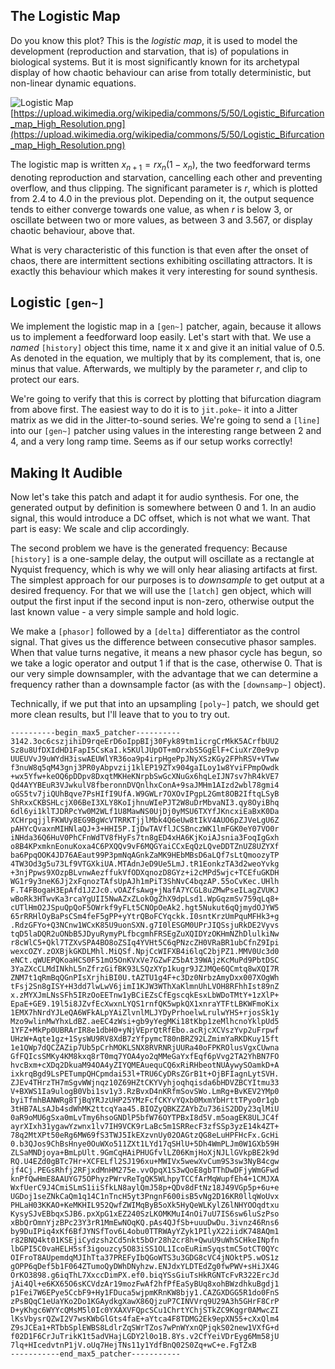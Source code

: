 ## The Logistic Map

Do you know this plot? This is the _logistic map_, it is used to model the development (reproduction and starvation, that is) of populations in biological systems. But it is most significantly known for its archetypal display of how chaotic behaviour can arise from totally deterministic, but non-linear dynamic equations.

![Logistic Map](https://upload.wikimedia.org/wikipedia/commons/5/50/Logistic_Bifurcation_map_High_Resolution.png)
[https://upload.wikimedia.org/wikipedia/commons/5/50/Logistic_Bifurcation_map_High_Resolution.png](https://upload.wikimedia.org/wikipedia/commons/5/50/Logistic_Bifurcation_map_High_Resolution.png)

The logistic map is written $x_{n+1} = rx_{n}(1-x_{n})$, the two feedforward terms denoting reproduction and starvation, cancelling each other and preventing overflow, and thus clipping. The significant parameter is $r$, which is plotted from 2.4 to 4.0 in the previous plot. Depending on it, the output sequence tends to either converge towards one value, as when $r$ is below 3, or oscillate between two or more values, as between 3 and 3.567, or display chaotic behaviour, above that.

What is very characteristic of this function is that even after the onset of chaos, there are intermittent sections exhibiting oscillating attractors. It is exactly this behaviour which makes it very interesting for sound synthesis.

## Logistic `[gen~]`

We implement the logistic map in a `[gen~]` patcher, again, because it allows us to implement a feedforward loop easily. Let's start with that. We use a _named_ `[history]` object this time, name it x and give it an initial value of 0.5. As denoted in the equation, we multiply that by its complement, that is, one minus that value. Afterwards, we multiply by the parameter $r$, and clip to protect our ears. 

We're going to verify that this is correct by plotting that bifurcation diagram from above first. The easiest way to do it is to `jit.poke~` it into a Jitter matrix as we did in the Jitter-to-sound series. We're going to send a `[line]` into our `[gen~]` patcher using values in the interesting range between 2 and 4, and a very long ramp time. Seems as if our setup works correctly!

## Making It Audible

Now let's take this patch and adapt it for audio synthesis. For one, the generated output by definition is somewhere between 0 and 1. In an audio signal, this would introduce a DC offset, which is not what we want. That part is easy: We scale and clip accordingly.

The second problem we have is the generated frequency: Because `[history]` is a one-sample delay, the output will oscillate as a rectangle at Nyquist frequency, which is why we will only hear aliasing artifacts at first. The simplest approach for our purposes is to _downsample_ to get output at a desired frequency. For that we will use the `[latch]` gen object, which will output the first input if the second input is non-zero, otherwise output the last known value - a very simple sample and hold logic.

We make a `[phasor]` followed by a `[delta]` differentiator as the control signal. That gives us the difference between consecutive phasor samples. When that value turns negative, it means a new phasor cycle has begun, so we take a logic operator and output 1 if that is the case, otherwise 0. That is our very simple downsampler, with the advantage that we can determine a frequency rather than a downsample factor (as with the `[downsamp~]` object).

Technically, if we put that into an upsampling `[poly~]` patch, we should get more clean results, but I'll leave that to you to try out.

```
----------begin_max5_patcher----------
3142.3oc6cszjihiD9rqeErD6oIppBIj30Fyk89tm1icrgCrMkK5ACrfbUU2
Sz8u8UfDXIdHD1FapI5CsKaI.k5KUlJUpOT+mOrxbS5GgElF+CiuXrZ0e9vp
UUEUVvJ9uWYdH3iswAEUWlYR36oa9p4irpHgePpJNyXSzKGy2FPhRSV+VTww
f3nuW8q5qM43gnj3PR0yAbpvzij1klEP19ZTx904gaILoy1w8YviFPmpOwdk
+wx5Yfw+keOQ6pDDpv8DxqtMKHeKNrpbSwGcXNuGx6hqLeIJN7sv7hR4kVE7
Qd4AYYBEuR3VJwkulV8fberonnDVQnlhxConA+9saJMHm1AIzd2wbl78gmi4
oGS5tv7jiQUhBqve7PsHIfI9UfA.W9GWLr7OXOvIPgpL2Gmt8OB2IftqLSyB
ShRxxCKBSHLcjX06BeI3XLY8KoIjhnuWIePJT2W8uDrMbvaNI3.qy8OyiBhq
6dl6yi1klTJDRPcYw0M2WLf1U8MawNS0UjDj0yMSU6TXYfJKncxiEaBxK0Da
XCHrpqjjlFKWUy8EG9BgWcVTRRKTjjlMbk4Q6eUw8tIkV4AUO6pZJVeLgU6Z
pAHYcQvaxnMIHNlaQJ+3+HHI5P.IjDwTAVflJCSBnczWK1lmFGK0eY07VO0r
iNHda36Q6HuV0PhCFnWdTV8fHyFs7tn8gED4xHA6KjKoiAJsnia3FoqIgGxh
o8B4KPxmknEonuKoxa4C6PXQQv9vF6MQGYaiCCxEqQzLQveDDTZnUZ8UZYXf
ba6PpqOOK4JD76AEaut99P3pmNqAGnkZaMK9HEbMBsD6aLQf7sLtQmoozyTP
4TW3Od3g5u73Lf9VTGXkiUA.MTAdnJeD9Ue5LmJ.tR1EonkzTA3d2weoYvkg
+3njPpws9XOzpBLvnwAezffukVfODXqnozD8GYz+i2cMPd5wjc+TCEfuGKDH
WG1r9y3neK6Jj2xFqnozTAfsUpAJh1mPiT3ShNvC4bqzAP.55oCvKec.UHlh
F.T4FBogaH3EpAfd1JZJc0.vOAZfsAwg+jNafA7YCGL8uZMwPseILagZVUKJ
wBoRk3HTwvKa3rcaYgUII5NwAZxZLokOgZhX9dpLsd1.WpGqzmSv759qLq8+
cUTlHmO2JSpuQpQoF5OWrkf9yFLt5CNOpOeAk2.hgt5Nukut6qQjmydOJYW5
65rRRHlOyBaPsCSm4feF5gPP+yYtrQBoFCYqckk.I0sntKrzUmPquMFHk3+g
.RdzGFYo+Q3NCnw1WCxK85U9uonSXN.g7I0lESGM0UPrJIQSsjuRkDE2Vyvs
tqD5laDQR2uONbB5JDyuRymyPLfbcgmhFRSEgZuXQIDYzOKHmNZhDlulkiNw
r8cWlC5+Qkl7TZXvSPA4BO8oZSIq4YVHt5C6qPNzcZH0VRaBR1ubCfnZ9Ipi
wexcOZY.zOXBjkGKDLMhl.MiQSf.NpjCcWIFXB4i6lqC2bjPZ1.MMV0Uc3d0
eNCt.qWUEPQKoaHCS0F51mO5OnKVxVe7GZwFZ5bAt39WAjzKcMuPd9PbtDSC
3YaZXcCLMdINkhL5nZfrzGifBK93LSQzXYp1kugr9JZJMQe6QCmtq8wXQI7R
ZNM7t1qRmBqQGnPIsXrjhiBI0U.tAZTU1g4F+c3Dz0NrbzAmyDxx007XOgWh
tFsj2Sn8gISY+H3dd7lwLwV6jimI1KJW3WThXaKlmnUhLVOH8RFhhIst89nZ
x.zMYXJmLNsSFh5IRzOoEETnw1yBCiEZsCfEgscqkEsxLbWDoTMtY+1zXlP+
EpaE+GE9.19l5i8JZvfEcXwxnLYQS1rnfQK5wpkQX1xnraYTFtLBKWFmoKix
1EMX7hNrdYJLeQA6WFkALpYAiZlvnlMLJYDyPrhoelwLrulwYHS+rjosSk1y
Mzo9wlinMwYhxLdBZ.aeEC4zWsi+gb9yYegMKi18tKbp1zeMlhcnoYklpUd5
1YFZ+MkPp0UBRArIR8e1dbH0+yNjVEprQtRfEbo.acRjcXCVszYvp2uFrpwf
UHzW+Aqte1gz+1SysWU9RV8XdB7zYfpymcT80nBRZ92LZmimYaRKDKuy15ft
1e1QWp7dQCZAZip7Ub5pCrhMOKLSNX8RVRNRjUURa40oFPKROlusVgxCUwna
GfFQIcsSMKy4KM8kxq8rT0mq7YOA4yo2qMMeGaYxfEqf6pVvg2TA2YhBN7FO
hvcBxm+cXDq2DkuaM94OA4yZIYQMEAuequCQ6xRiRHbeotNUAywySOamkD+A
ixkrqBgd9LsPETumpQHCpmdai53l+TRU6CyDRsZGrB1t+OjBFIagnLytSVH.
ZJEv4THrzTH7mSgvWWjnqz10Z69HZtCKYVyhjoqhqisda6bHDVZBCYItmu33
V+BXWS1Ia9ulogB0Vbi1sv1y3.RzBvxD4nKRfmSovSWo.LmRg+BvKEV2YMp0
byiTfmhBANWRg8TjBqYRJzUHP25YMzFcfCKYvYQxb0MxmYbHrttTPyo0r1gb
3tHB7ALsAJb4sdWhMK2ttcqYaa45.BIOZyQBKZZAYbZu736iS2DDy23qlMiU
0aR9oMU6gSxa0mLvTmy6hsoGNDlP5bfW76OYTPBxI8d5V.m5oagEK8ULJC4f
ayrXIxh31ygawYzwnx1lv7IH9VCK9rLaBc5m1SRRecF3zfSSp3yzE14k4ZT+
78q2MtXPt50eRg6MW69fS3TWJ5IkEXzvnUy02OAGtzQG8eLuHPFHcFx.GcHi
0.b3QJos9ChBsHnye0OuWXo511ZXt1LYd17qSHlU+5Dh4WmPLJm0W1GXb59H
ZLSaMNDjoya+BmLpUlt.9GmCqHAiPHUGfvlLZ06KmjHoXjNJLlGVkpBE2k9d
RQ.U4EZd0gBTc7Hr+XCFELfl2SJ196xu+MWIVx5wewXvCum9S3sw3NyB4cgw
jf4Cj.PEGsRhfj2RFjxdMnHM275e.vvOpqX1S3wQoE8gbTThDwDFjyWmGFwd
knPfQwHmE8AAUYG75OPhyzPWrvReTgQK5WLhpyTCCfArMqWupfEh4+1CMJXA
WxfUerC9J4CmiSLmS1iiSfkLN8aylQmJ58p+QDv8dFtNz18J49VGp5p+6u+e
UGDoj1seZNkCaQm1q14C1nTncH5yt3PngnF600isB5vNg2D16KR0llqWoUvx
PHLaH03KKAO+KeMKHIL952QwfZWIMqByB5oXk5HyQeWLKylZ6lNHYOOqdtxu
KysySJvEBbqxSJB6.pxXpG1xEZ240SzLKOMKMuI4nOi7uU7IS6sw6luSzPso
xBbQrOmnYjzBPc23Y3rR1MmEwNOqKQ.pAs4QJfSb+uuuDwDu.3ivnz46Rns6
by9DuIPiq4xKf6BfJYNSfTov6L4obu0TTRWAyYZyk1PIlyX22iidK748AQm1
r82BNQ4kt01KSEjiCydzsh2Cd5nkt5bOr28h2cr8h+QwuU9uWhSCHkeINpfn
lbGPI5C0vaHELH5sf3igouzcy5O83iSS1OL1IcoEuRimSyqstmC5otCT0QYc
OIFroT8AUpemdqMJIhTta37PREFyIbQGoWTS3u3GDG8cVC4jNOktP5.wOS1z
gOPP6qDef5b1F064ZTumoQyDWhDNyhzw.ENJdxYLDTEdZg0fwPWV+sHiJX4G
OrKO3898.g6iqThL7XxccDimPX.ef0.biqYSsGiuTsHkRGNTcFvR322ErcJd
jAi4Ql+e6KX65O6sKCVdzAr19mozFwAf2hfPfEaSyBUq8xohBWzdhkuBgdj1
p1Fei7W6EPye5CcbF9+Hy1FDuca5wjpmKRnKW8bjy1.CAZGXDGG5R1do0FnS
zPsBQqC1eUaYKo2Do1KGAydkgXawX86QjzuP7CINVVrq9U29A3h5GHrF8CrP
D+yKhgc6WYYcQMsM5l0Ic0YXAXVFQpcSCu1ChrtYChjSTkZC9Kqgr0AMwcZI
lKsVbysrQZwI2V7wsKWbGlGts4faE+aYtca4F8TDMG2Ek9epXN55+cXxQlm4
Z9sJCEa1+RTbbSplEWBS8LdlrZqSWrTZos7wPnWYxnQPjqkS02new1VXfG+d
f02D1F6CrJuTrikK1t5adVHajLGDY2l0o1B.8Ys.v2CfYeiVDrEyg6Mm58jU
7lq+HIcedvtnP1jV.oUq7HejTNs11y1YdfBnQ02S0Zq+wC+e.FgTZxB
-----------end_max5_patcher-----------
```